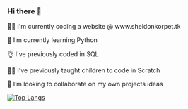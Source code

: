 ### Hi there 👋

<p> 👷‍♀️ I'm currently coding a website @ www.sheldonkorpet.tk
<p> 🌱 I’m currently learning Python
<p> 👌 I've previously coded in SQL
<p> 👩‍🏫 I've previously taught children to code in Scratch
<p> 👯 I’m looking to collaborate on my own projects ideas
  
[![Top Langs](https://github-readme-stats.vercel.app/api/top-langs/?username=sw-sys&layout=compact)](https://github.com/sw-sys/github-readme-stats)
